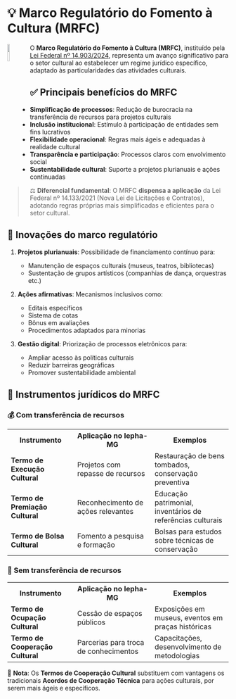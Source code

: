 # 💡 Marco Regulatório do Fomento à Cultura (MRFC)

<img 
    src="https://github.com/user-attachments/assets/1e5c747c-9ba3-457d-954c-1a20e932b8f7" 
    align="left" 
    width="10%" 
    style="margin-right: 1px;">

O **Marco Regulatório do Fomento à Cultura (MRFC)**, instituído pela [Lei Federal nº 14.903/2024](http://legislacao.planalto.gov.br/legisla/legislacao.nsf/Viw_Identificacao/lei%2014.903-2024?OpenDocument), representa um avanço significativo para o setor cultural ao estabelecer um regime jurídico específico, adaptado às particularidades das atividades culturais.

## ✅ Principais benefícios do MRFC
- **Simplificação de processos**: Redução de burocracia na transferência de recursos para projetos culturais
- **Inclusão institucional**: Estímulo à participação de entidades sem fins lucrativos
- **Flexibilidade operacional**: Regras mais ágeis e adequadas à realidade cultural
- **Transparência e participação**: Processos claros com envolvimento social
- **Sustentabilidade cultural**: Suporte a projetos plurianuais e ações continuadas

> ⚖️ **Diferencial fundamental**: O MRFC **dispensa a aplicação** da Lei Federal nº 14.133/2021 (Nova Lei de Licitações e Contratos), adotando regras próprias mais simplificadas e eficientes para o setor cultural.

## 🌟 Inovações do marco regulatório
1. **Projetos plurianuais**: Possibilidade de financiamento contínuo para:
   - Manutenção de espaços culturais (museus, teatros, bibliotecas)
   - Sustentação de grupos artísticos (companhias de dança, orquestras etc.)

2. **Ações afirmativas**: Mecanismos inclusivos como:
   - Editais específicos
   - Sistema de cotas
   - Bônus em avaliações
   - Procedimentos adaptados para minorias

3. **Gestão digital**: Priorização de processos eletrônicos para:
   - Ampliar acesso às políticas culturais
   - Reduzir barreiras geográficas
   - Promover sustentabilidade ambiental

## 🚀 Instrumentos jurídicos do MRFC

### 💰 Com transferência de recursos

<table>
  <tr>
    <th width="30%">Instrumento</th>
    <th width="35%">Aplicação no Iepha-MG</th>
    <th width="35%">Exemplos</th>
  </tr>
  <tr>
    <td><strong>Termo de Execução Cultural</strong></td>
    <td>Projetos com repasse de recursos</td>
    <td>Restauração de bens tombados, conservação preventiva</td>
  </tr>
  <tr>
    <td><strong>Termo de Premiação Cultural</strong></td>
    <td>Reconhecimento de ações relevantes</td>
    <td>Educação patrimonial, inventários de referências culturais</td>
  </tr>
  <tr>
    <td><strong>Termo de Bolsa Cultural</strong></td>
    <td>Fomento a pesquisa e formação</td>
    <td>Bolsas para estudos sobre técnicas de conservação</td>
  </tr>
</table>

### 🤝 Sem transferência de recursos

<table>
  <tr>
    <th width="30%">Instrumento</th>
    <th width="35%">Aplicação no Iepha-MG</th>
    <th width="35%">Exemplos</th>
  </tr>
  <tr>
    <td><strong>Termo de Ocupação Cultural</strong></td>
    <td>Cessão de espaços públicos</td>
    <td>Exposições em museus, eventos em praças históricas</td>
  </tr>
  <tr>
    <td><strong>Termo de Cooperação Cultural</strong></td>
    <td>Parcerias para troca de conhecimentos</td>
    <td>Capacitações, desenvolvimento de metodologias</td>
  </tr>
</table>


📌 **Nota**: Os **Termos de Cooperação Cultural** substituem com vantagens os tradicionais **Acordos de Cooperação Técnica** para ações culturais, por serem mais ágeis e específicos.

